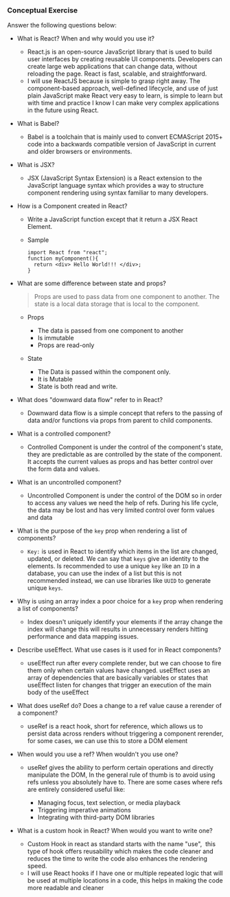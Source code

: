 ### Conceptual Exercise

Answer the following questions below:

- What is React? When and why would you use it?

	- React.js is an open-source JavaScript library that is used to build user interfaces by creating reusable UI components. Developers can create large web applications that can change data, without reloading the page. React is fast, scalable, and straightforward. 
	- I will use ReactJS because is simple to grasp right away. The component-based approach, well-defined lifecycle, and use of just plain JavaScript make React very easy to learn, is simple to learn but with time and practice I know I can make very complex applications in the future using React.  

- What is Babel?

	- Babel is a toolchain that is mainly used to convert ECMAScript 2015+ code into a backwards compatible version of JavaScript in current and older browsers or environments.

- What is JSX?

	- JSX (JavaScript Syntax Extension) is a React extension to the JavaScript language syntax which provides a way to structure component rendering using syntax familiar to many developers.

- How is a Component created in React?

	 - Write a JavaScript function except that it return a JSX React Element. 

	- Sample		
	
		  import React from "react";
		  function myComponent(){
  			return <div> Hello World!!! </div>;
		  }

- What are some difference between state and props?


	> Props are used to pass data from one component to another.
The state is a local data storage that is local to the component.

	- Props

		- The data is passed from one component to another 
		- Is immutable 
		- Props are read-only

	- State 

		 - The Data is passed within the component only.
		 -  It is Mutable
		 - State is both read and write.

- What does "downward data flow" refer to in React?

	- Downward data flow is a simple concept that refers to the passing of data and/or functions via props from parent to child components.

- What is a controlled component?

	- Controlled Component is under the control of the component's state, they are predictable as are controlled by the state of the component. It accepts the current values as props and has better control over the form data and values. 

- What is an uncontrolled component?

	- Uncontrolled Component is under the control of the DOM so in order to access any values we need the help of refs. During his life cycle, the data may be lost and has very limited control over form values and data

- What is the purpose of the `key` prop when rendering a list of components?

	- `Key:` is used in React to identify which items in the list are changed, updated, or deleted. We can say that `keys` give an identity to the elements. Is recommended to use a unique `key` like an `ID` in a database, you can use the index of a list but this is not recommended instead, we can use libraries like `UUID` to generate unique `keys`.

- Why is using an array index a poor choice for a `key` prop when rendering a list of components?

	- Index doesn't uniquely identify your elements if the array change the index will change this will results in unnecessary renders hitting performance and data mapping issues.

- Describe useEffect.  What use cases is it used for in React components?

	- useEffect run after every complete render, but we can choose to fire them only when certain values have changed. useEffect uses an array of dependencies that are basically variables or states that useEffect listen for changes that trigger an execution of the main body of the useEffect 

- What does useRef do?  Does a change to a ref value cause a rerender of a component?

	- useRef is a react hook, short for reference, which allows us to persist data across renders without triggering a component rerender, for some cases, we can use this to store a DOM element

- When would you use a ref? When wouldn't you use one?

	- useRef gives the ability to perform certain operations and directly manipulate the DOM, In the general rule of thumb is to avoid using refs unless you absolutely have to. There are some cases where refs are entirely considered useful like:
	
		- Managing focus, text selection, or media playback
		- Triggering imperative animations
		- Integrating with third-party DOM libraries
 

- What is a custom hook in React? When would you want to write one?

	- Custom Hook in react as standard starts with the name "use",  this type of hook offers reusability which makes the code cleaner and reduces the time to write the code also enhances the rendering speed.
	- I will use React hooks if I have one or multiple repeated logic that will be used at multiple locations in a code, this helps in making the code more readable and cleaner 
